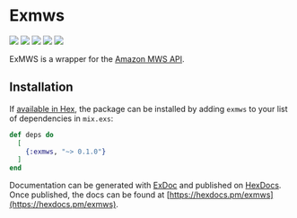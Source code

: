 # Exmws

<p>
  <img src="https://img.shields.io/badge/Elixir-1.5.2-blue.svg">
  <img src="https://img.shields.io/badge/Erlang%2FOTP-20-blue.svg">
  <img src="https://img.shields.io/badge/build-passing-brightgreen.svg">
  <img src="https://coveralls.io/repos/github/frank-taylor-pcg/ExMWS/badge.svg">
  <img src="https://img.shields.io/badge/license-MIT-lightgrey.svg">
</p>

ExMWS is a wrapper for the [Amazon MWS API](https://developer.amazonservices.com/gp/mws/docs.html).

## Installation

If [available in Hex](https://hex.pm/docs/publish), the package can be installed
by adding `exmws` to your list of dependencies in `mix.exs`:

```elixir
def deps do
  [
    {:exmws, "~> 0.1.0"}
  ]
end
```

Documentation can be generated with [ExDoc](https://github.com/elixir-lang/ex_doc)
and published on [HexDocs](https://hexdocs.pm). Once published, the docs can
be found at [https://hexdocs.pm/exmws](https://hexdocs.pm/exmws).
